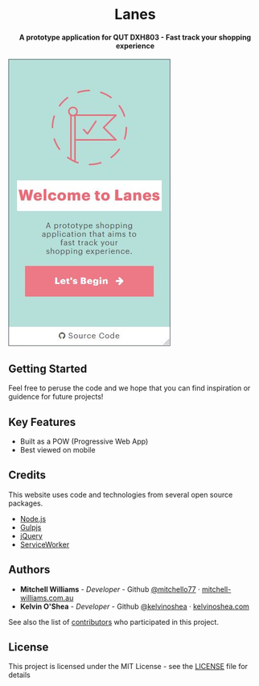 <h1 align="center">
  <br>
  <a href="https://lanes.mitchell-williams.com.au/><img src="https://raw.githubusercontent.com/mitchello77/lanes/master/_readme-assets/logo.png" alt="Lanes" width="250"></a>
  <br>
  Lanes
  <br>
</h1>

<h4 align="center">A prototype application for QUT DXH803 - Fast track your shopping experience</h4>

![screenshot](https://github.com/mitchello77/lanes/blob/master/_readme-assets/home.JPG?raw=true)


## Getting Started
Feel free to peruse the code and we hope that you can find inspiration or guidence for future projects!

## Key Features

* Built as a POW (Progressive Web App)
* Best viewed on mobile

## Credits

This website uses code and technologies from several open source packages.

- [Node.js](https://nodejs.org/)
- [Gulpjs](https://gulpjs.com/)
- [jQuery](https://jquery.com/)
- [ServiceWorker](https://developers.google.com/web/fundamentals/primers/service-workers/)


## Authors

* **Mitchell Williams** - *Developer* - Github [@mitchello77](https://github.com/mitchello77) · [mitchell-williams.com.au](https://mitchell-williams.com.au)
* **Kelvin O'Shea** - *Developer* - Github [@kelvinoshea](https://github.com/kelvinoshea) · [kelvinoshea.com](http://kelvinoshea.com/)

See also the list of [contributors](https://github.com/mitchello77/lanes/contributors) who participated in this project.

## License

This project is licensed under the MIT License - see the [LICENSE](LICENSE) file for details
